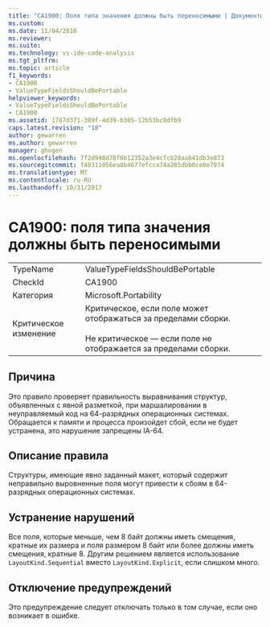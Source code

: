 ```yaml
---
title: "CA1900: Поля типа значения должны быть переносимыми | Документы Microsoft"
ms.custom: 
ms.date: 11/04/2016
ms.reviewer: 
ms.suite: 
ms.technology: vs-ide-code-analysis
ms.tgt_pltfrm: 
ms.topic: article
f1_keywords:
- CA1900
- ValueTypeFieldsShouldBePortable
helpviewer_keywords:
- ValueTypeFieldsShouldBePortable
- CA1900
ms.assetid: 1787d371-389f-4d39-b305-12b53bc0dfb9
caps.latest.revision: "18"
author: gewarren
ms.author: gewarren
manager: ghogen
ms.openlocfilehash: 7f2d948d78f6b12352a3e4cfcb28aab41db3e873
ms.sourcegitcommit: f40311056ea0b4677efcca74a285dbb0ce0e7974
ms.translationtype: MT
ms.contentlocale: ru-RU
ms.lasthandoff: 10/31/2017
---
```

# <a name="ca1900-value-type-fields-should-be-portable"></a>CA1900: поля типа значения должны быть переносимыми
|||  
|-|-|  
|TypeName|ValueTypeFieldsShouldBePortable|  
|CheckId|CA1900|  
|Категория|Microsoft.Portability|  
|Критическое изменение|Критическое, если поле может отображаться за пределами сборки.<br /><br /> Не критическое — если поле не отображается за пределами сборки.|  
  
## <a name="cause"></a>Причина  
 Это правило проверяет правильность выравнивания структур, объявленных с явной разметкой, при маршалировании в неуправляемый код на 64-разрядных операционных системах. Обращается к памяти и процесса произойдет сбой, если не будет устранена, это нарушение запрещены IA-64.  
  
## <a name="rule-description"></a>Описание правила  
 Структуры, имеющие явно заданный макет, который содержит неправильно выровненные поля могут привести к сбоям в 64-разрядных операционных системах.  
  
## <a name="how-to-fix-violations"></a>Устранение нарушений  
 Все поля, которые меньше, чем 8 байт должны иметь смещения, кратные их размера и поля размером 8 байт или более должны иметь смещения, кратные 8. Другим решением является использование `LayoutKind.Sequential` вместо `LayoutKind.Explicit`, если слишком много.  
  
## <a name="when-to-suppress-warnings"></a>Отключение предупреждений  
 Это предупреждение следует отключать только в том случае, если оно возникает в ошибке.